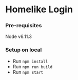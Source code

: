 # Homelike Login

### Pre-requisites
Node v6.11.3

### Setup on local
- Run ```npm install```
- Run ```npm run build```
- Run ```npm start```
